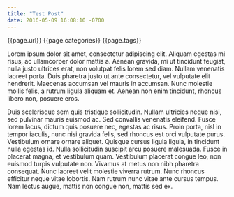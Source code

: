 ```yaml
---
title: "Test Post"
date: 2016-05-09 16:08:10 -0700
---
```


{{page.url}}
{{page.categories}}
{{page.tags}}

Lorem ipsum dolor sit amet, consectetur adipiscing elit. Aliquam egestas mi risus, ac ullamcorper dolor mattis a. Aenean gravida, mi ut tincidunt feugiat, nulla justo ultrices erat, non volutpat felis lorem sed diam. Nullam venenatis laoreet porta. Duis pharetra justo ut ante consectetur, vel vulputate elit hendrerit. Maecenas accumsan vel mauris in accumsan. Nunc molestie mollis felis, a rutrum ligula aliquam et. Aenean non enim tincidunt, rhoncus libero non, posuere eros.

Duis scelerisque sem quis tristique sollicitudin. Nullam ultricies neque nisi, sed pulvinar mauris euismod ac. Sed convallis venenatis eleifend. Fusce lorem lacus, dictum quis posuere nec, egestas ac risus. Proin porta, nisl in tempor iaculis, nunc nisi gravida felis, sed rhoncus est orci vulputate purus. Vestibulum ornare ornare aliquet. Quisque cursus ligula ligula, in tincidunt nulla egestas id. Nulla sollicitudin suscipit arcu posuere malesuada. Fusce in placerat magna, et vestibulum quam. Vestibulum placerat congue leo, non euismod turpis vulputate non. Vivamus at metus non nibh pharetra consequat. Nunc laoreet velit molestie viverra rutrum. Nunc rhoncus efficitur neque vitae lobortis. Nam rutrum nunc vitae ante cursus tempus. Nam lectus augue, mattis non congue non, mattis sed ex.